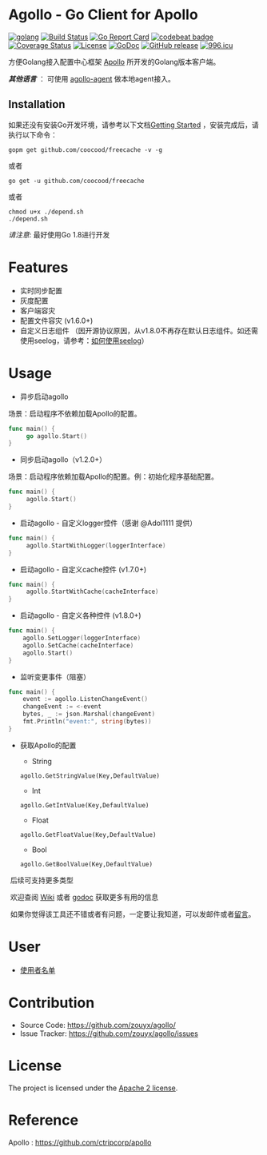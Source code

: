 Agollo - Go Client for Apollo
================

[![golang](https://img.shields.io/badge/Language-Go-green.svg?style=flat)](https://golang.org)
[![Build Status](https://travis-ci.org/zouyx/agollo.svg?branch=master)](https://travis-ci.org/zouyx/agollo)
[![Go Report Card](https://goreportcard.com/badge/github.com/zouyx/agollo)](https://goreportcard.com/report/github.com/zouyx/agollo)
[![codebeat badge](https://codebeat.co/badges/bc2009d6-84f1-4f11-803e-fc571a12a1c0)](https://codebeat.co/projects/github-com-zouyx-agollo-master)
[![Coverage Status](https://coveralls.io/repos/github/zouyx/agollo/badge.svg?branch=master)](https://coveralls.io/github/zouyx/agollo?branch=master)
[![License](https://img.shields.io/badge/License-Apache%202.0-blue.svg)](https://opensource.org/licenses/Apache-2.0)
[![GoDoc](http://godoc.org/github.com/zouyx/agollo?status.svg)](http://godoc.org/github.com/zouyx/agollo)
[![GitHub release](https://img.shields.io/github/release/zouyx/agollo.svg)](https://github.com/zouyx/agollo/releases)
[![996.icu](https://img.shields.io/badge/link-996.icu-red.svg)](https://996.icu)

方便Golang接入配置中心框架 [Apollo](https://github.com/ctripcorp/apollo) 所开发的Golang版本客户端。

***其他语言*** ： 可使用 [agollo-agent](https://github.com/zouyx/agollo-agent.git) 做本地agent接入。

Installation
------------

如果还没有安装Go开发环境，请参考以下文档[Getting Started](http://golang.org/doc/install.html) ，安装完成后，请执行以下命令：

``` shell
gopm get github.com/coocood/freecache -v -g
```

或者

``` shell
go get -u github.com/coocood/freecache
```

或者

```shell
chmod u+x ./depend.sh
./depend.sh
```


*请注意*: 最好使用Go 1.8进行开发

# Features
* 实时同步配置
* 灰度配置
* 客户端容灾
* 配置文件容灾 (v1.6.0+)
* 自定义日志组件 （因开源协议原因，从v1.8.0不再存在默认日志组件。如还需使用seelog，请参考：[如何使用seelog](https://github.com/zouyx/agollo/wiki/%E4%BD%BF%E7%94%A8seelog%E6%97%A5%E5%BF%97%E7%BB%84%E4%BB%B6)）

# Usage

- 异步启动agollo

场景：启动程序不依赖加载Apollo的配置。

``` go
func main() {
	 go agollo.Start()
}
```

- 同步启动agollo（v1.2.0+）

场景：启动程序依赖加载Apollo的配置。例：初始化程序基础配置。

``` go
func main() {
	 agollo.Start()
}
```

- 启动agollo - 自定义logger控件（感谢 @Adol1111 提供）

``` go
func main() {
	 agollo.StartWithLogger(loggerInterface)
}
```

- 启动agollo - 自定义cache控件 (v1.7.0+)

``` go
func main() {
	 agollo.StartWithCache(cacheInterface)
}
```

- 启动agollo - 自定义各种控件 (v1.8.0+)

```go
func main() {
    agollo.SetLogger(loggerInterface)
	agollo.SetCache(cacheInterface)
	agollo.Start()
}
```

- 监听变更事件（阻塞）

``` go
func main() {
	event := agollo.ListenChangeEvent()
	changeEvent := <-event
	bytes, _ := json.Marshal(changeEvent)
	fmt.Println("event:", string(bytes))
}
```

- 获取Apollo的配置
  - String
  
  ```
  agollo.GetStringValue(Key,DefaultValue)
  ```
  - Int
  
  ```
  agollo.GetIntValue(Key,DefaultValue)
  ```

  - Float
  
  ```
  agollo.GetFloatValue(Key,DefaultValue)
  ```

  - Bool
  
  ```
  agollo.GetBoolValue(Key,DefaultValue)
  ```
  
  后续可支持更多类型
 
  欢迎查阅 [Wiki](https://github.com/zouyx/agollo/wiki) 或者 [godoc](http://godoc.org/github.com/zouyx/agollo) 获取更多有用的信息
  
  如果你觉得该工具还不错或者有问题，一定要让我知道，可以发邮件或者[留言](https://github.com/zouyx/agollo/issues)。

# User

* [使用者名单](https://github.com/zouyx/agollo/issues/20)

# Contribution
  * Source Code: https://github.com/zouyx/agollo/
  * Issue Tracker: https://github.com/zouyx/agollo/issues
  
# License
The project is licensed under the [Apache 2 license](https://github.com/zouyx/agollo/blob/master/LICENSE).

# Reference
Apollo : https://github.com/ctripcorp/apollo
